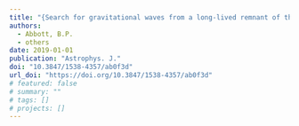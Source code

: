 ```yaml
---
title: "{Search for gravitational waves from a long-lived remnant of the binary neutron star merger GW170817}"
authors:
  - Abbott, B.P.
  - others
date: 2019-01-01
publication: "Astrophys. J."
doi: "10.3847/1538-4357/ab0f3d"
url_doi: "https://doi.org/10.3847/1538-4357/ab0f3d"
# featured: false
# summary: ""
# tags: []
# projects: []
---
```


